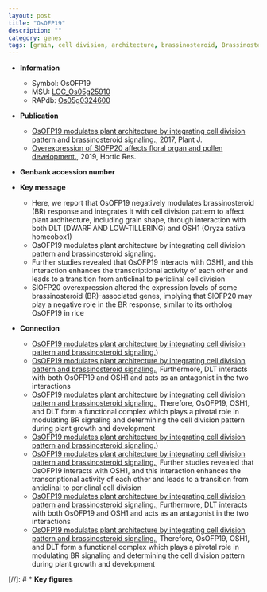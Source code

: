 ```yaml
---
layout: post
title: "OsOFP19"
description: ""
category: genes
tags: [grain, cell division, architecture, brassinosteroid, Brassinosteroid, Brassinosteroid Signaling, plant architecture,  BR ]
---
```


* **Information**  
    + Symbol: OsOFP19  
    + MSU: [LOC_Os05g25910](http://rice.plantbiology.msu.edu/cgi-bin/ORF_infopage.cgi?orf=LOC_Os05g25910)  
    + RAPdb: [Os05g0324600](http://rapdb.dna.affrc.go.jp/viewer/gbrowse_details/irgsp1?name=Os05g0324600)  

* **Publication**  
    + [OsOFP19 modulates plant architecture by integrating cell division pattern and brassinosteroid signaling.](http://www.ncbi.nlm.nih.gov/pubmed?term=OsOFP19+modulates+plant+architecture+by+integrating+cell+division+pattern+and+brassinosteroid+signaling.%5BTitle%5D), 2017, Plant J.
    + [Overexpression of SlOFP20 affects floral organ and pollen development.](http://www.ncbi.nlm.nih.gov/pubmed?term=Overexpression+of+SlOFP20+affects+floral+organ+and+pollen+development.%5BTitle%5D), 2019, Hortic Res.

* **Genbank accession number**  

* **Key message**  
    + Here, we report that OsOFP19 negatively modulates brassinosteroid (BR) response and integrates it with cell division pattern to affect plant architecture, including grain shape, through interaction with both DLT (DWARF AND LOW-TILLERING) and OSH1 (Oryza sativa homeobox1)
    + OsOFP19 modulates plant architecture by integrating cell division pattern and brassinosteroid signaling.
    + Further studies revealed that OsOFP19 interacts with OSH1, and this interaction enhances the transcriptional activity of each other and leads to a transition from anticlinal to periclinal cell division
    + SlOFP20 overexpression altered the expression levels of some brassinosteroid (BR)-associated genes, implying that SlOFP20 may play a negative role in the BR response, similar to its ortholog OsOFP19 in rice

* **Connection**  
    + [OsOFP19 modulates plant architecture by integrating cell division pattern and brassinosteroid signaling.](Oryza+sativa+homeobox1))
    + [OsOFP19 modulates plant architecture by integrating cell division pattern and brassinosteroid signaling.](http://www.ncbi.nlm.nih.gov/pubmed?term=OsOFP19+modulates+plant+architecture+by+integrating+cell+division+pattern+and+brassinosteroid+signaling.%5BTitle%5D),  Furthermore, DLT interacts with both OsOFP19 and OSH1 and acts as an antagonist in the two interactions
    + [OsOFP19 modulates plant architecture by integrating cell division pattern and brassinosteroid signaling.](http://www.ncbi.nlm.nih.gov/pubmed?term=OsOFP19+modulates+plant+architecture+by+integrating+cell+division+pattern+and+brassinosteroid+signaling.%5BTitle%5D),  Therefore, OsOFP19, OSH1, and DLT form a functional complex which plays a pivotal role in modulating BR signaling and determining the cell division pattern during plant growth and development
    + [OsOFP19 modulates plant architecture by integrating cell division pattern and brassinosteroid signaling.](Oryza+sativa+homeobox1))
    + [OsOFP19 modulates plant architecture by integrating cell division pattern and brassinosteroid signaling.](http://www.ncbi.nlm.nih.gov/pubmed?term=OsOFP19+modulates+plant+architecture+by+integrating+cell+division+pattern+and+brassinosteroid+signaling.%5BTitle%5D),  Further studies revealed that OsOFP19 interacts with OSH1, and this interaction enhances the transcriptional activity of each other and leads to a transition from anticlinal to periclinal cell division
    + [OsOFP19 modulates plant architecture by integrating cell division pattern and brassinosteroid signaling.](http://www.ncbi.nlm.nih.gov/pubmed?term=OsOFP19+modulates+plant+architecture+by+integrating+cell+division+pattern+and+brassinosteroid+signaling.%5BTitle%5D),  Furthermore, DLT interacts with both OsOFP19 and OSH1 and acts as an antagonist in the two interactions
    + [OsOFP19 modulates plant architecture by integrating cell division pattern and brassinosteroid signaling.](http://www.ncbi.nlm.nih.gov/pubmed?term=OsOFP19+modulates+plant+architecture+by+integrating+cell+division+pattern+and+brassinosteroid+signaling.%5BTitle%5D),  Therefore, OsOFP19, OSH1, and DLT form a functional complex which plays a pivotal role in modulating BR signaling and determining the cell division pattern during plant growth and development

[//]: # * **Key figures**  


